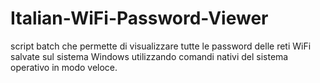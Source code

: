 # Italian-WiFi-Password-Viewer
script batch che permette di visualizzare tutte le password delle reti WiFi salvate sul sistema Windows utilizzando comandi nativi del sistema operativo in modo veloce.
